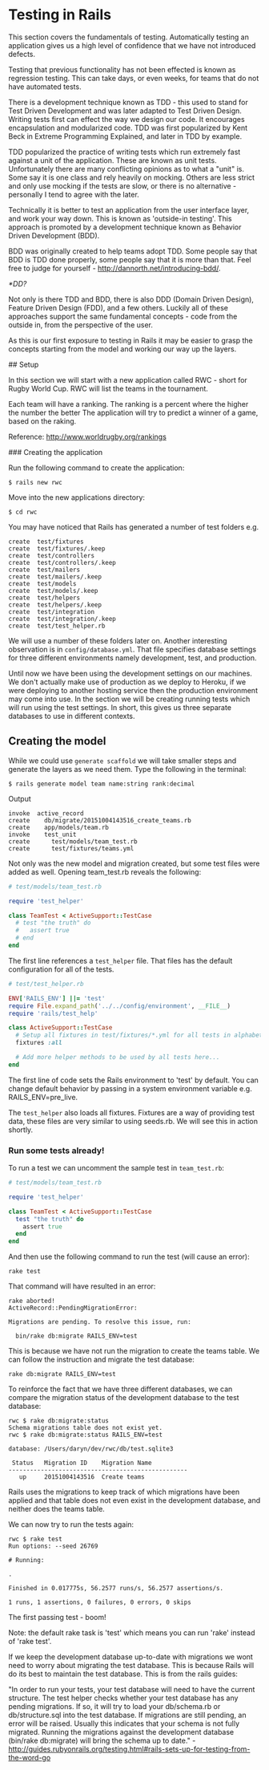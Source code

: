 # Testing in Rails

This section covers the fundamentals of testing. Automatically testing an application gives us a high level of confidence that we have not introduced defects. 

Testing that previous functionality has not been effected is known as regression testing. This can take days, or even weeks, for teams that do not have automated tests. 

There is a development technique known as TDD - this used to stand for Test Driven Development and was later adapted to Test Driven Design. Writing tests first can effect the way we design our code. It encourages encapsulation and modularized code. TDD was first popularized by Kent Beck in Extreme Programming Explained, and later in TDD by example. 

TDD popularized the practice of writing tests which run extremely fast against a unit of the application. These are known as unit tests. Unfortunately there are many conflicting opinions as to what a "unit" is. Some say it is one class and rely heavily on mocking. Others are less strict and only use mocking if the tests are slow, or there is no alternative - personally I tend to agree with the later. 

Technically it is better to test an application from the user interface layer, and work your way down. This is known as 'outside-in testing'. This approach is promoted by a development technique known as Behavior Driven Development (BDD). 


BDD was originally created to help teams adopt TDD. Some people say that BDD is TDD done properly, some people say that it is more than that. Feel free to judge for yourself - http://dannorth.net/introducing-bdd/. 

_*DD?_   

Not only is there TDD and BDD, there is also DDD (Domain Driven Design), Feature Driven Design (FDD), and a few others. Luckily all of these approaches support the same fundamental concepts - code from the outside in, from the perspective of the user.   

As this is our first exposure to testing in Rails it may be easier to grasp the concepts starting from the model and working our way up the layers.

## Setup

In this section we will start with a new application called RWC - short for Rugby World Cup. RWC will list the teams in the tournament. 

Each team will have a ranking. The ranking is a percent where the higher the number the better The application will try to predict a winner of a game, based on the raking.

Reference: http://www.worldrugby.org/rankings

### Creating the application 

Run the following command to create the application:

```
$ rails new rwc
```

Move into the new applications directory:
```
$ cd rwc
```

You may have noticed that Rails has generated a number of test folders e.g.

```
create  test/fixtures
create  test/fixtures/.keep
create  test/controllers
create  test/controllers/.keep
create  test/mailers
create  test/mailers/.keep
create  test/models
create  test/models/.keep
create  test/helpers
create  test/helpers/.keep
create  test/integration
create  test/integration/.keep
create  test/test_helper.rb

```

We will use a number of these folders later on. Another interesting observation is in `config/database.yml`. That file specifies database settings for three different environments namely development, test, and production. 

Until now we have been using the development settings on our machines. We don't actually make use of production as we deploy to Heroku, if we were deploying to another hosting service then the production environment may come into use. In the section we will be creating running tests which will run using the test settings. In short, this gives us three separate databases to use in different contexts.


## Creating the model

While we could use `generate scaffold` we will take smaller steps and generate the layers as we need them. Type the following in the terminal:

```
$ rails generate model team name:string rank:decimal
```
Output

```
invoke  active_record
create    db/migrate/20151004143516_create_teams.rb
create    app/models/team.rb
invoke    test_unit
create      test/models/team_test.rb
create      test/fixtures/teams.yml
```

Not only was the new model and migration created, but some test files were added as well. Opening team_test.rb reveals the following:

```ruby
# test/models/team_test.rb

require 'test_helper'

class TeamTest < ActiveSupport::TestCase
  # test "the truth" do
  #   assert true
  # end
end
``` 

The first line references a `test_helper` file. That files has the default configuration for all of the tests. 

```ruby
# test/test_helper.rb

ENV['RAILS_ENV'] ||= 'test'
require File.expand_path('../../config/environment', __FILE__)
require 'rails/test_help'

class ActiveSupport::TestCase
  # Setup all fixtures in test/fixtures/*.yml for all tests in alphabetical order.
  fixtures :all

  # Add more helper methods to be used by all tests here...
end
```

The first line of code sets the Rails environment to 'test' by default. You can change default behavior by passing in a system environment variable e.g. RAILS_ENV=pre_live.

The `test_helper` also loads all fixtures. Fixtures are a way of providing test data, these files are very similar to using seeds.rb. We will see this in action shortly.

### Run some tests already!

To run a test we can uncomment the sample test in `team_test.rb`:

```ruby
# test/models/team_test.rb

require 'test_helper'

class TeamTest < ActiveSupport::TestCase
  test "the truth" do
    assert true
  end
end
```  


And then use the following command to run the test (will cause an error):

```
rake test
```

That command will have resulted in an error:

```
rake aborted!
ActiveRecord::PendingMigrationError: 

Migrations are pending. To resolve this issue, run:

  bin/rake db:migrate RAILS_ENV=test

```

This is because we have not run the migration to create the teams table. We can follow the instruction and migrate the test database:

```
rake db:migrate RAILS_ENV=test
``` 

To reinforce the fact that we have three different databases, we can compare the migration status of the development database to the test database:

```
rwc $ rake db:migrate:status
Schema migrations table does not exist yet.
rwc $ rake db:migrate:status RAILS_ENV=test

database: /Users/daryn/dev/rwc/db/test.sqlite3

 Status   Migration ID    Migration Name
--------------------------------------------------
   up     20151004143516  Create teams

```

Rails uses the migrations to keep track of which migrations have been applied and that table does not even exist in the development database, and neither does the teams table.

We can now try to run the tests again:

```
rwc $ rake test
Run options: --seed 26769

# Running:

.

Finished in 0.017775s, 56.2577 runs/s, 56.2577 assertions/s.

1 runs, 1 assertions, 0 failures, 0 errors, 0 skips

```

The first passing test - boom!

Note: the default rake task is 'test' which means you can run 'rake' instead of 'rake test'.

If we keep the development database up-to-date with migrations we wont need to worry about migrating the test database. This is because Rails will do its best to maintain the test database. This is from the rails guides:

"In order to run your tests, your test database will need to have the current structure. The test helper checks whether your test database has any pending migrations. If so, it will try to load your db/schema.rb or db/structure.sql into the test database. If migrations are still pending, an error will be raised. Usually this indicates that your schema is not fully migrated. Running the migrations against the development database (bin/rake db:migrate) will bring the schema up to date." - http://guides.rubyonrails.org/testing.html#rails-sets-up-for-testing-from-the-word-go





